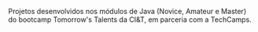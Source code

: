 Projetos desenvolvidos nos módulos de Java (Novice, Amateur e Master) do bootcamp Tomorrow's Talents da CI&T, em parceria com a TechCamps.
